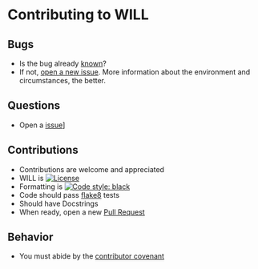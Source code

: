 # Contributing to WILL

## Bugs
- Is the bug already [known](https://github.com/josephwkania/will/issues)? 
- If not, [open a new issue](https://github.com/josephwkania/will/issues/new). More information about the environment and circumstances, the better.

## Questions
- Open a [issue](https://github.com/josephwkania/will/issues/new)]

## Contributions
- Contributions are welcome and appreciated
- WILL is [![License](https://img.shields.io/badge/License-BSD_3--Clause-blue.svg)](https://opensource.org/licenses/BSD-3-Clause)
- Formatting is <a href="https://github.com/psf/black"><img alt="Code style: black" src="https://img.shields.io/badge/code%20style-black-000000.svg"></a>
- Code should pass [flake8](https://flake8.pycqa.org/en/latest/) tests
- Should have Docstrings
- When ready, open a new [Pull Request](https://github.com/josephwkania/will/pulls)

## Behavior
- You must abide by the [contributor covenant](https://www.contributor-covenant.org/version/1/4/code-of-conduct/)